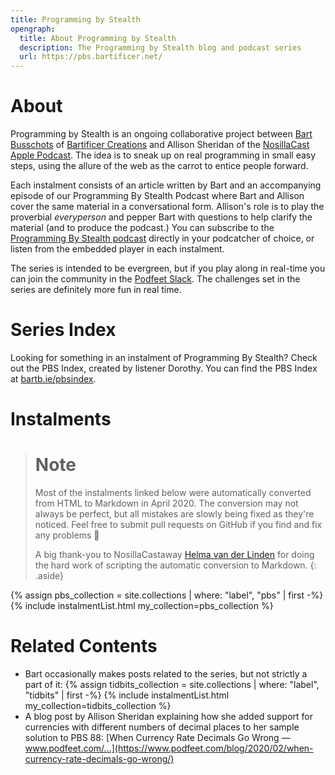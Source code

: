 ```yaml
---
title: Programming by Stealth
opengraph:
  title: About Programming by Stealth
  description: The Programming by Stealth blog and podcast series
  url: https://pbs.bartificer.net/
---
```

# About

Programming by Stealth is an ongoing collaborative project between [Bart Busschots](https://bartb.ie/) of [Bartificer Creations](https://bartificer.net/) and Allison Sheridan of the [NosillaCast Apple Podcast](https://podfeet.com). The idea is to sneak up on real programming in small easy steps, using the allure of the web as the carrot to entice people forward.

Each instalment consists of an article written by Bart and an accompanying episode of our Programming By Stealth Podcast where Bart and Allison cover the same material in a conversational form. Allison's role is to play the proverbial _everyperson_ and pepper Bart with questions to help clarify the material (and to produce the podcast.) You can subscribe to the [Programming By Stealth podcast](https://podfeet.com/ccatp/pbs-rss.xml) directly in your podcatcher of choice, or listen from the embedded player in each instalment.

The series is intended to be evergreen, but if you play along in real-time you can join the community in the [Podfeet Slack](https://podfeet.com/slack). The challenges set in the series are definitely more fun in real time.

# Series Index

Looking for something in an instalment of Programming By Stealth? Check out the PBS Index, created by listener Dorothy. You can find the PBS Index at [bartb.ie/pbsindex](https://bartb.ie/pbsindex).

# Instalments

> # Note
> Most of the instalments linked below were automatically converted from HTML to Markdown in April 2020. The conversion may not always be perfect, but all mistakes are slowly being fixed as they're noticed. Feel free to submit pull requests on GitHub if you find and fix any problems 🙂
>
> A big thank-you to NosillaCastaway [Helma van der Linden](https://github.com/hepabolu) for doing the hard work of scripting the automatic conversion to Markdown.
{: .aside}

{% assign pbs_collection = site.collections | where: "label", "pbs" | first -%}
{% include instalmentList.html my_collection=pbs_collection %}

# <a name="tidbits"></a>Related Contents

* Bart occasionally makes posts related to the series, but not strictly a part of it:
  {% assign tidbits_collection = site.collections | where: "label", "tidbits" | first -%}
  {% include instalmentList.html my_collection=tidbits_collection %}
* A blog post by Allison Sheridan explaining how she added support for currencies with different numbers of decimal places to her sample solution to PBS 88: [When Currency Rate Decimals Go Wrong — www.podfeet.com/…](https://www.podfeet.com/blog/2020/02/when-currency-rate-decimals-go-wrong/)